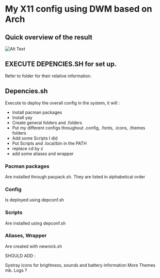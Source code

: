# My X11 config using DWM based on Arch

## Quick overview of the result

![Alt Text](https://media0.giphy.com/media/v1.Y2lkPTc5MGI3NjExOXR0OXF2NjQ2ZDhwcGd5a3h1aWJhcms4dGVzZTYzendwNjBmbWcxNCZlcD12MV9pbnRlcm5hbF9naWZfYnlfaWQmY3Q9Zw/VuYwB1G8XZTcyTvUpJ/giphy.gif)


## EXECUTE DEPENCIES.SH for set up.

Refer to folder for their relative information.

## Depencies.sh

Execute to deploy the overall config in the system, it will : 

- Install pacman packages
- Install yay 
- Create general folders and .folders
- Put my different configs throughout .config, .fonts, .icons, .themes folders
- Add some Scripts I did
- Put Scripts and .local/bin in the PATH
- replace cd by z
- add some aliases and wrapper

### Pacman packages 

Are installed through pacpack.sh.
They are listed in alphabetical order

### Config 

Is deployed using depconf.sh

### Scripts 

Are installed using depconf.sh

### Aliases, Wrapper 

Are created with newnick.sh

SHOULD ADD :

Systray icons for brightness, sounds and battery information
More Themes mb.
Logs ?

